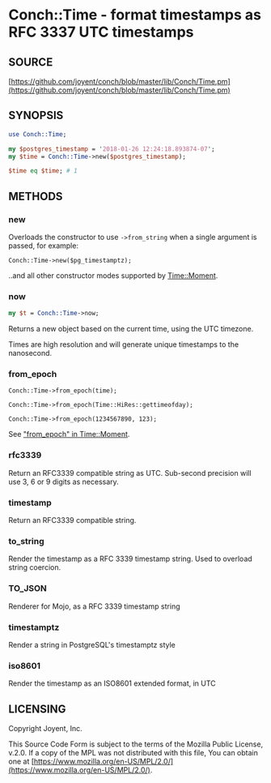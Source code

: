 # Conch::Time - format timestamps as RFC 3337 UTC timestamps

## SOURCE

[https://github.com/joyent/conch/blob/master/lib/Conch/Time.pm](https://github.com/joyent/conch/blob/master/lib/Conch/Time.pm)

## SYNOPSIS

```perl
use Conch::Time;

my $postgres_timestamp = '2018-01-26 12:24:18.893874-07';
my $time = Conch::Time->new($postgres_timestamp);

$time eq $time; # 1
```

## METHODS

### new

Overloads the constructor to use `->from_string` when a single argument is passed, for example:

```
Conch::Time->new($pg_timestamptz);
```

..and all other constructor modes supported by [Time::Moment](https://metacpan.org/pod/Time%3A%3AMoment).

### now

```perl
my $t = Conch::Time->now;
```

Returns a new object based on the current time, using the UTC timezone.

Times are high resolution and will generate unique timestamps to the
nanosecond.

### from\_epoch

```
Conch::Time->from_epoch(time);

Conch::Time->from_epoch(Time::HiRes::gettimeofday);

Conch::Time->from_epoch(1234567890, 123);
```

See ["from\_epoch" in Time::Moment](https://metacpan.org/pod/Time%3A%3AMoment#from_epoch).

### rfc3339

Return an RFC3339 compatible string as UTC.
Sub-second precision will use 3, 6 or 9 digits as necessary.

### timestamp

Return an RFC3339 compatible string.

### to\_string

Render the timestamp as a RFC 3339 timestamp string. Used to
overload string coercion.

### TO\_JSON

Renderer for Mojo, as a RFC 3339 timestamp string

### timestamptz

Render a string in PostgreSQL's timestamptz style

### iso8601

Render the timestamp as an ISO8601 extended format, in UTC

## LICENSING

Copyright Joyent, Inc.

This Source Code Form is subject to the terms of the Mozilla Public License,
v.2.0. If a copy of the MPL was not distributed with this file, You can obtain
one at [https://www.mozilla.org/en-US/MPL/2.0/](https://www.mozilla.org/en-US/MPL/2.0/).
